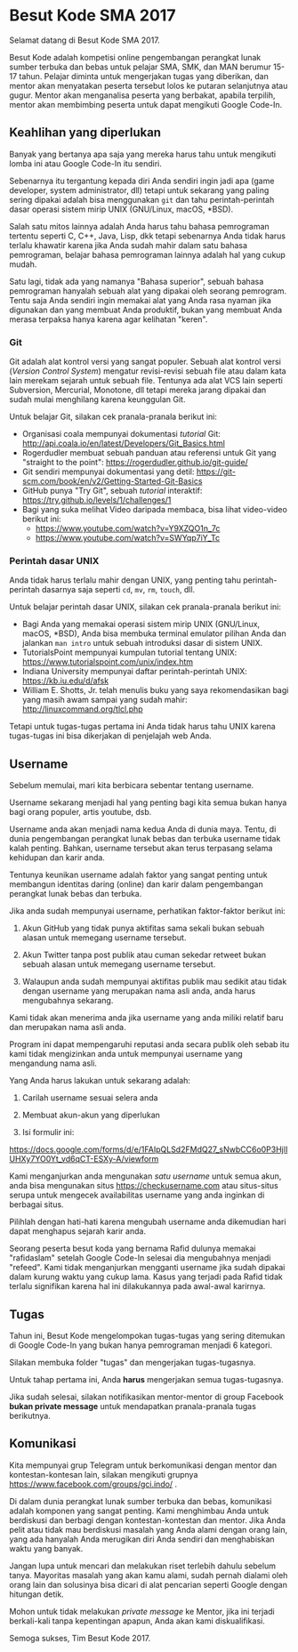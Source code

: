 # Besut Kode SMA 2017

Selamat datang di Besut Kode SMA 2017.

Besut Kode adalah kompetisi online pengembangan perangkat lunak sumber terbuka
dan bebas untuk pelajar SMA, SMK, dan MAN berumur 15-17 tahun. Pelajar diminta
untuk mengerjakan tugas yang diberikan, dan mentor akan menyatakan peserta
tersebut lolos ke putaran selanjutnya atau gugur. Mentor akan menganalisa
peserta yang berbakat, apabila terpilih, mentor akan membimbing peserta untuk
dapat mengikuti Google Code-In.

## Keahlihan yang diperlukan

Banyak yang bertanya apa saja yang mereka harus tahu untuk mengikuti lomba ini atau
Google Code-In itu sendiri.

Sebenarnya itu tergantung kepada diri Anda sendiri ingin jadi apa (game developer, system
administrator, dll) tetapi untuk sekarang yang paling sering dipakai adalah
bisa menggunakan `git` dan tahu perintah-perintah dasar operasi sistem mirip UNIX
(GNU/Linux, macOS, *BSD).

Salah satu mitos lainnya adalah Anda harus tahu bahasa pemrograman tertentu
seperti C, C++, Java, Lisp, dkk tetapi sebenarnya Anda tidak harus terlalu khawatir
karena jika Anda sudah mahir dalam satu bahasa pemrograman, belajar bahasa
pemrograman lainnya adalah hal yang cukup mudah.

Satu lagi, tidak ada yang namanya "Bahasa superior", sebuah bahasa pemrograman
hanyalah sebuah alat yang dipakai oleh seorang pemrogram. Tentu saja Anda sendiri
ingin memakai alat yang Anda rasa nyaman jika digunakan dan yang membuat Anda produktif,
bukan yang membuat Anda merasa terpaksa hanya karena agar kelihatan
"keren".

### Git

Git adalah alat kontrol versi yang sangat populer. Sebuah alat kontrol versi
(_Version Control System_) mengatur revisi-revisi sebuah file atau dalam kata
lain merekam sejarah untuk sebuah file. Tentunya ada alat VCS lain seperti
Subversion, Mercurial, Monotone, dll tetapi mereka jarang dipakai dan sudah
mulai menghilang karena keunggulan Git.

Untuk belajar Git, silakan cek pranala-pranala berikut ini:

* Organisasi coala mempunyai dokumentasi _tutorial_ Git:
  http://api.coala.io/en/latest/Developers/Git_Basics.html
* Rogerdudler membuat sebuah panduan atau referensi untuk Git yang
  "straight to the point": https://rogerdudler.github.io/git-guide/
* Git sendiri mempunyai dokumentasi yang detil:
  https://git-scm.com/book/en/v2/Getting-Started-Git-Basics
* GitHub punya "Try Git", sebuah _tutorial_ interaktif:
  https://try.github.io/levels/1/challenges/1
* Bagi yang suka melihat Video daripada membaca, bisa lihat video-video berikut ini:
  * https://www.youtube.com/watch?v=Y9XZQO1n_7c
  * https://www.youtube.com/watch?v=SWYqp7iY_Tc

### Perintah dasar UNIX

Anda tidak harus terlalu mahir dengan UNIX, yang penting tahu perintah-perintah
dasarnya saja seperti `cd`, `mv`, `rm`, `touch`, dll.

Untuk belajar perintah dasar UNIX, silakan cek pranala-pranala berikut ini:

* Bagi Anda yang memakai operasi sistem mirip UNIX (GNU/Linux, macOS, *BSD),
  Anda bisa membuka terminal emulator pilihan Anda dan jalankan `man intro` untuk
  sebuah introduksi dasar di sistem UNIX.
* TutorialsPoint mempunyai kumpulan tutorial tentang UNIX:
  https://www.tutorialspoint.com/unix/index.htm
* Indiana University mempunyai daftar perintah-perintah UNIX:
  https://kb.iu.edu/d/afsk
* William E. Shotts, Jr. telah menulis buku yang saya rekomendasikan bagi yang
  masih awam sampai yang sudah mahir: http://linuxcommand.org/tlcl.php

Tetapi untuk tugas-tugas pertama ini Anda tidak harus tahu UNIX karena
tugas-tugas ini bisa dikerjakan di penjelajah web Anda.

## Username

Sebelum memulai, mari kita berbicara sebentar tentang username.

Username sekarang menjadi hal yang penting bagi kita semua bukan hanya
bagi orang populer, artis youtube, dsb.

Username anda akan menjadi nama kedua Anda di dunia maya. Tentu, di
dunia pengembangan perangkat lunak bebas dan terbuka username tidak
kalah penting. Bahkan, username tersebut akan terus terpasang selama
kehidupan dan karir anda.

Tentunya keunikan username adalah faktor yang sangat penting untuk
membangun identitas daring (online) dan karir dalam pengembangan
perangkat lunak bebas dan terbuka.

Jika anda sudah mempunyai username, perhatikan faktor-faktor berikut
ini:

1. Akun GitHub yang tidak punya aktifitas sama sekali bukan sebuah
  alasan untuk memegang username tersebut.

2. Akun Twitter tanpa post publik atau cuman sekedar retweet bukan
  sebuah alasan untuk memegang username tersebut.

3. Walaupun anda sudah mempunyai aktifitas publik mau sedikit atau
  tidak dengan username yang merupakan nama asli anda, anda harus
  mengubahnya sekarang.

Kami tidak akan menerima anda jika username yang anda miliki relatif
baru dan merupakan nama asli anda.

Program ini dapat mempengaruhi reputasi anda secara publik oleh sebab
itu kami tidak mengizinkan anda untuk mempunyai username yang mengandung
nama asli.

Yang Anda harus lakukan untuk sekarang adalah:

1. Carilah username sesuai selera anda

2. Membuat akun-akun yang diperlukan

3. Isi formulir ini:

  https://docs.google.com/forms/d/e/1FAIpQLSd2FMdQ27_sNwbCC6o0P3HjlIUHXy7YO0Yt_vd6qCT-ESXy-A/viewform

Kami menganjurkan anda mengunakan *satu username* untuk semua akun,
anda bisa mengunakan situs https://checkusername.com atau situs-situs
serupa untuk mengecek availabilitas username yang anda inginkan di
berbagai situs.

Pilihlah dengan hati-hati karena mengubah username anda dikemudian hari
dapat menghapus sejarah karir anda.

Seorang peserta besut koda yang bernama Rafid dulunya memakai
"rafidaslam" setelah Google Code-In selesai dia mengubahnya menjadi
"refeed". Kami tidak menganjurkan mengganti username jika sudah
dipakai dalam kurung waktu yang cukup lama. Kasus yang terjadi pada
Rafid tidak terlalu signifikan karena hal ini dilakukannya pada
awal-awal karirnya.

## Tugas

Tahun ini, Besut Kode mengelompokan tugas-tugas yang sering ditemukan di
Google Code-In yang bukan hanya pemrograman menjadi 6 kategori.

Silakan membuka folder "tugas" dan mengerjakan tugas-tugasnya.

Untuk tahap pertama ini, Anda **harus** mengerjakan semua tugas-tugasnya.

Jika sudah selesai, silakan notifikasikan mentor-mentor di group Facebook
**bukan private message** untuk mendapatkan pranala-pranala tugas berikutnya.

## Komunikasi

Kita mempunyai grup Telegram untuk berkomunikasi dengan mentor dan
kontestan-kontesan lain, silakan mengikuti grupnya
https://www.facebook.com/groups/gci.indo/ .

Di dalam dunia perangkat lunak sumber terbuka dan bebas, komunikasi adalah
komponen yang sangat penting. Kami menghimbau Anda untuk berdiskusi dan
berbagi dengan kontestan-kontestan dan mentor. Jika Anda pelit atau tidak
mau berdiskusi masalah yang Anda alami dengan orang lain, yang ada
hanyalah Anda merugikan diri Anda sendiri dan menghabiskan waktu yang banyak.

Jangan lupa untuk mencari dan melakukan riset terlebih dahulu sebelum tanya. Mayoritas
masalah yang akan kamu alami, sudah pernah dialami oleh orang lain dan
solusinya bisa dicari di alat pencarian seperti Google dengan hitungan detik.

Mohon untuk tidak melakukan *private message* ke Mentor, jika ini terjadi
berkali-kali tanpa kepentingan apapun, Anda akan kami diskualifikasi.

Semoga sukses,
Tim Besut Kode 2017.
